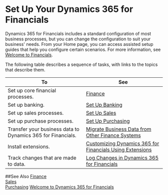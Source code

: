 <properties
	pageTitle="Set Up Your Dynamics 365 for Financials | Financials"
    description="Set Up Your Dynamics 365 for Financials"
    services="project-madeira"
    documentationCenter=""
    authors="edupont04"/>
<tags
    ms.service="project-madeira"
    ms.topic="article"
    ms.devlang="na"
    ms.tgt_pltfrm="na"
    ms.workload="na"
    ms.date="09/08/2016"
    ms.author="edupont04" />

# Set Up Your Dynamics 365 for Financials
Dynamics 365 for Financials includes a standard configuration of most business processes, but you can change the configuration to suit your business' needs.
From your Home page, you can access assisted setup guides that help you configure certain scenarios. For more information, see [Welcome to Financials](madeira-get-started.md).  

The following table describes a sequence of tasks, with links to the topics that describe them.

| To                                                                  | See                      |
|---------------------------------------------------------------------|--------------------------|
|Set up core financial processes.|[Finance](finance-setup-finance.md)|
|Set up banking.|[Set Up Banking](bank-setup-banking.md)|
|Set up sales processes.|[Set Up Sales](sales-setup-sales.md)|
|Set up purchase processes.|[Set Up Purchasing](purchasing-setup-purchasing.md)|
|Transfer your business data to Dynamics 365 for Financials.| [Migrate Business Data from Other Finance Systems](upload-data.md)|
|Install extensions.|[Customizing Dynamics 365 for Financials Using Extensions](ui-extensions.md)|
|Track changes that are made to data.|[Log Changes in Dynamics 365 for Financials](across-log-changes.md)|


##See Also
[Finance](finance.md)  
[Sales](sales-manage-sales.md)  
[Purchasing](purchasing-manage-purchasing.md)
[Welcome to Dynamics 365 for Financials](madeira-get-started.md)

